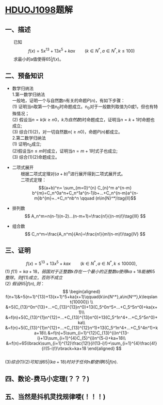 # [HDUOJ1098](http://acm.hdu.edu.cn/showproblem.php?pid=1098)题解

## 一、描述

&emsp;&emsp;已知  
$$f(x)=5x^{13}+13x^{5}+kax\qquad(k\in{N^{*}},a\in{N^*},k\leqslant{100})\tag{I}
$$
&emsp;&emsp;求最小的a值使得$65|f(x)$。

## 二、预备知识

* 数学归纳法<br/>
1.第一数学归纳法
<br/>一般地，证明一个与自然数n有关的命题$P(n)$，有如下步骤：
<br/>(1) 证明当n取第一个值n<sub>0</sub>时命题成立。n<sub>0</sub>对于一般数列取值为0或1，但也有特殊情况；
<br/>(2) 假设当$n=k(k≥n0，k为自然数)$时命题成立，证明当$n=k+1$时命题也成立;
<br/>(3) 综合(1)(2)，对一切自然数$n(≥n0)$，命题$P(n)$都成立。
<br/>2.第二数学归纳法
<br/>(1) 证明$n$<sub>0</sub>成立;
<br/>(2)假设当$n≤m$时成立，证明当$n=m+1$时式子也成立;
<br/>(3) 综合(1)(2)命题成立。

* 二项式展开<br/>
&emsp;&emsp;根据二项式定理对$(a+b)^n$进行展开得到二项式展开式。
<br/>&emsp;&emsp;二项式定理：
$$(a+b)^n= \sum_{m=0}^{n} C_{n}^m a^{n-m} b^{m}=C_n^0a^n+C_n^1a^{n-1}b+...+C_n^{n-m}a^{n-m}b^{m}+..+C_n^nb^n \qquad (n\in{N}^*)\tag{II}$$

* 排列数
$$
A_n^m=n(n-1)(n-2)...(n-m+1)=\frac{n!}{(n-m)!}\tag{III}
$$
* 组合数
$$
C_n^m=\frac{A_n^m}{An}=\frac{n!}{m!(n-m)!}\tag{IV}
$$

## 三、证明

$$
f(x)=5^{13}+13x^5+kax\qquad(k\in{N^*},a\in{N^*},k\leqslant{10000}),\tag{I}
$$
(1) $f(1)=ka+18，弱国对于正整数k存在一个最小的正整数a使得ka+18能被65整除，则f(1)成立，否则不成立$<br/>
(2) $假设65|f(n),则：$<br/>
$$
\begin{aligned}
f(n+1)&=5(n+1)^{13}+13(x+1)^5+ka(x+1)\qquad(k\in{N^*},a\in{N^*},k\leqslant{10000}) \\
&=5(C_{13}^0n^{13}+...+C_{13}^{13}n^0)+13(C_5^0n^5+...+C_5^5n^0)+ka(x+1)\\
&=f(n)+5(C_{13}^{1}n^{12}+...+C_{13}^{13}n^0)+13(C_5^1n^4+...+C_5^5n^0)+ka\\
&=f(n)+5(C_{13}^{1}n^{12}+...+C_{13}^{12}n^1)+13(C_5^1n^4+...+C_5^4n^1)+ka+18\\
&=f(n)+5\sum_{i=1}^{12}C_{13}^{i}n^{13-i}+13\sum_{i=1}^{4}C_{5}^{i}n^{5-i}+ka+18\\
&=f(n)+65\lbrack\sum_{i=1}^{12}\frac{12!}{i!(13-i)!}+\sum_{i=1}^{4}\frac{4!}{i!(5-i)!}\rbrack+ka+18
\end{aligned}
$$
<br/>
(3)$综合(1)(2)可知当65|(ka+18)时对于任何n都使得65|f(n)$.

## 四、数论-费马小定理(？？？)

## 五、当然是抖机灵找规律喽(！！！)
